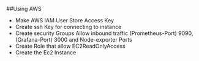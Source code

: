 ##Using AWS

- Make AWS IAM User Store Access Key
- Create ssh Key for connecting to instance
- Create security Groups Allow inbound traffic (Prometheus-Port) 9090, (Grafana-Port) 3000 and Node-exporter Ports
- Create Role that allow EC2ReadOnlyAccess
- Create the Ec2 Instance
